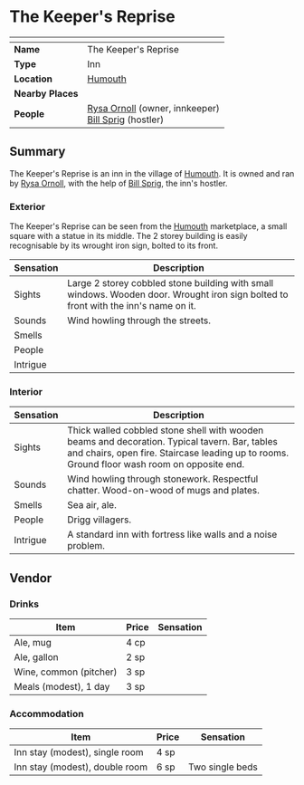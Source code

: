 # The Keeper's Reprise

| []() | |
| --- | --- |
| **Name** | The Keeper's Reprise |
| **Type** | Inn |
| **Location** | [Humouth](../../villages/humouth.md) |
| **Nearby Places** | |
| **People** | [Rysa Ornoll](../../../characters/rysa-ornoll.md) (owner, innkeeper)<br />[Bill Sprig](../../../characters/bill-sprig.md) (hostler) |

## Summary

The Keeper's Reprise is an inn in the village of [Humouth](../../villages/humouth.md). It is owned and ran by [Rysa Ornoll](../../../characters/rysa-ornoll.md), with the help of [Bill Sprig](../../../characters/bill-sprig.md), the inn's hostler.

### Exterior

The Keeper's Reprise can be seen from the [Humouth](../../villages/humouth.md) marketplace, a small square with a statue in its middle. The 2 storey building is easily recognisable by its wrought iron sign, bolted to its front.

| Sensation | Description |
| ---- | --- |
| Sights | Large 2 storey cobbled stone building with small windows. Wooden door. Wrought iron sign bolted to front with the inn's name on it. |
| Sounds | Wind howling through the streets. |
| Smells | |
| People | |
| Intrigue | |

### Interior

| Sensation | Description |
| ---- | --- |
| Sights | Thick walled cobbled stone shell with wooden beams and decoration. Typical tavern. Bar, tables and chairs, open fire. Staircase leading up to rooms. Ground floor wash room on opposite end. |
| Sounds | Wind howling through stonework. Respectful chatter. Wood-on-wood of mugs and plates. |
| Smells | Sea air, ale. |
| People | Drigg villagers. |
| Intrigue | A standard inn with fortress like walls and a noise problem. |

## Vendor

### Drinks

| Item | Price | Sensation |
| --- | --- | --- |
| Ale, mug | 4 cp |
| Ale, gallon | 2 sp |
| Wine, common (pitcher) | 3 sp |
| Meals (modest), 1 day | 3 sp |

### Accommodation

| Item | Price | Sensation |
| --- | --- | --- |
| Inn stay (modest), single room | 4 sp |
| Inn stay (modest), double room | 6 sp | Two single beds |

